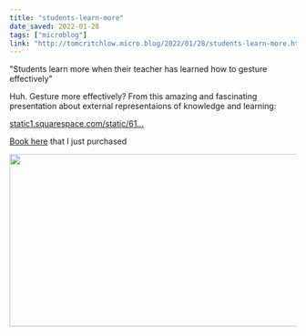 ```yaml
---
title: "students-learn-more"
date_saved: 2022-01-28
tags: ["microblog"]
link: "http://tomcritchlow.micro.blog/2022/01/28/students-learn-more.html"
---
```

"Students learn more when their teacher has learned how to gesture effectively"

Huh. Gesture more effectively? From this amazing and fascinating presentation about external representaions of knowledge and learning:

[static1.squarespace.com/static/61...](https://static1.squarespace.com/static/613647d63a8c2c35de0f3236/t/6138e3fb4a1f435656d54c78/1631118356512/Organise+Ideas+Nat+Conf+New.pdf)

[Book here](https://www.organiseideas.com/) that I just purchased


<img src="uploads/2022/082dedddad.jpg" width="600" height="303" alt="" />
